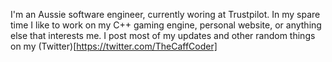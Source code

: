 I'm an Aussie software engineer, currently woring at Trustpilot. In my spare time I like to work on my C++ gaming engine, personal website, 
or anything else that interests me. I post most of my updates and other random things on my (Twitter)[https://twitter.com/TheCaffCoder]
